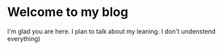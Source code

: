# Welcome to my blog

I'm glad you are here. I plan to talk about my leaning.
I don't undenstend everything)
